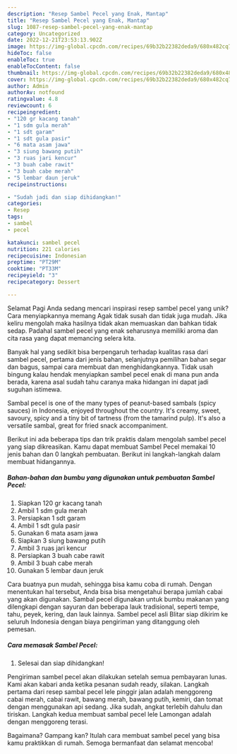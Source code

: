 ```yaml
---
description: "Resep Sambel Pecel yang Enak, Mantap"
title: "Resep Sambel Pecel yang Enak, Mantap"
slug: 1087-resep-sambel-pecel-yang-enak-mantap
category: Uncategorized
date: 2022-12-21T23:53:13.902Z
image: https://img-global.cpcdn.com/recipes/69b32b22382deda9/680x482cq70/sambel-pecel-foto-resep-utama.jpg
hideToc: false
enableToc: true
enableTocContent: false
thumbnail: https://img-global.cpcdn.com/recipes/69b32b22382deda9/680x482cq70/sambel-pecel-foto-resep-utama.jpg
cover: https://img-global.cpcdn.com/recipes/69b32b22382deda9/680x482cq70/sambel-pecel-foto-resep-utama.jpg
author: Admin
authorAv: notfound
ratingvalue: 4.8
reviewcount: 6
recipeingredient:
- "120 gr kacang tanah"
- "1 sdm gula merah"
- "1 sdt garam"
- "1 sdt gula pasir"
- "6 mata asam jawa"
- "3 siung bawang putih"
- "3 ruas jari kencur"
- "3 buah cabe rawit"
- "3 buah cabe merah"
- "5 lembar daun jeruk"
recipeinstructions:

- "Sudah jadi dan siap dihidangkan!"
categories:
- Resep
tags:
- sambel
- pecel

katakunci: sambel pecel 
nutrition: 221 calories
recipecuisine: Indonesian
preptime: "PT29M"
cooktime: "PT33M"
recipeyield: "3"
recipecategory: Dessert

---
```



Selamat Pagi Anda sedang mencari inspirasi resep sambel pecel yang unik? Cara menyiapkannya memang Agak tidak susah dan tidak juga mudah. Jika keliru mengolah maka hasilnya tidak akan memuaskan dan bahkan tidak sedap. Padahal sambel pecel yang enak seharusnya memiliki aroma dan cita rasa yang dapat memancing selera kita.


Banyak hal yang sedikit bisa berpengaruh terhadap kualitas rasa dari sambel pecel, pertama dari jenis bahan, selanjutnya pemilihan bahan segar dan bagus, sampai cara membuat dan menghidangkannya. Tidak usah bingung kalau hendak menyiapkan sambel pecel enak di mana pun anda berada, karena asal sudah tahu caranya maka hidangan ini dapat jadi suguhan istimewa.

Sambal pecel is one of the many types of peanut-based sambals (spicy sauces) in Indonesia, enjoyed throughout the country. It&#39;s creamy, sweet, savoury, spicy and a tiny bit of tartness (from the tamarind pulp). It&#39;s also a versatile sambal, great for fried snack accompaniment.


Berikut ini ada beberapa tips dan trik praktis dalam mengolah sambel pecel yang siap dikreasikan. Kamu dapat membuat Sambel Pecel memakai 10 jenis bahan dan 0 langkah pembuatan. Berikut ini langkah-langkah dalam membuat hidangannya.

<!--inarticleads1-->

##### Bahan-bahan dan bumbu yang digunakan untuk pembuatan Sambel Pecel:

1. Siapkan 120 gr kacang tanah
1. Ambil 1 sdm gula merah
1. Persiapkan 1 sdt garam
1. Ambil 1 sdt gula pasir
1. Gunakan 6 mata asam jawa
1. Siapkan 3 siung bawang putih
1. Ambil 3 ruas jari kencur
1. Persiapkan 3 buah cabe rawit
1. Ambil 3 buah cabe merah
1. Gunakan 5 lembar daun jeruk


Cara buatnya pun mudah, sehingga bisa kamu coba di rumah. Dengan menentukan hal tersebut, Anda bisa bisa mengetahui berapa jumlah cabai yang akan digunakan. Sambal pecel digunakan untuk bumbu makanan yang dilengkapi dengan sayuran dan beberapa lauk tradisional, seperti tempe, tahu, peyek, kering, dan lauk lainnya. Sambel pecel asli Blitar siap dikirim ke seluruh Indonesia dengan biaya pengiriman yang ditanggung oleh pemesan. 

<!--inarticleads2-->

##### Cara memasak Sambel Pecel:


1. Selesai dan siap dihidangkan!

Pengiriman sambel pecel akan dilakukan setelah semua pembayaran lunas. Kami akan kabari anda ketika pesanan sudah ready, silakan. Langkah pertama dari resep sambal pecel lele pinggir jalan adalah menggoreng cabai merah, cabai rawit, bawang merah, bawang putih, kemiri, dan tomat dengan menggunakan api sedang. Jika sudah, angkat terlebih dahulu dan tiriskan. Langkah kedua membuat sambal pecel lele Lamongan adalah dengan menggoreng terasi. 

Bagaimana? Gampang kan? Itulah cara membuat sambel pecel yang bisa kamu praktikkan di rumah. Semoga bermanfaat dan selamat mencoba!
